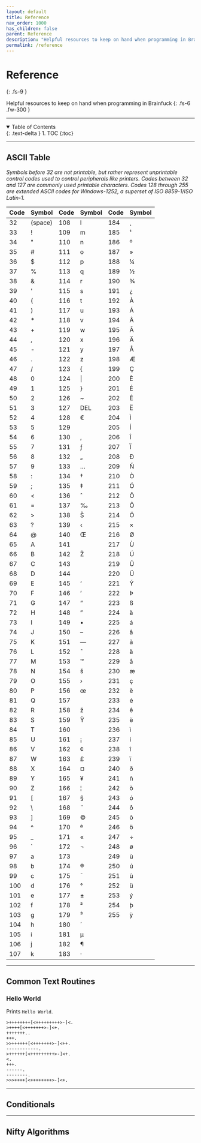 ```yaml
---
layout: default
title: Reference
nav_order: 1000
has_children: false
parent: Reference
description: "Helpful resources to keep on hand when programming in Brainfuck."
permalink: /reference
---
```


# Reference
{: .fs-9 }

Helpful resources to keep on hand when programming in Brainfuck
{: .fs-6 .fw-300 }

---

<details open markdown="block">
  <summary>
    Table of Contents
  </summary>
  {: .text-delta }
1. TOC
{:toc}
</details>

---

## ASCII Table

*Symbols before 32 are not printable, but rather represent unprintable control codes used to control peripherals like printers. Codes between 32 and 127 are commonly used printable characters. Codes 128 through 255 are extended ASCII codes for Windows-1252, a superset of ISO 8859-1/ISO Latin-1.*

| Code | Symbol  | Code | Symbol | Code | Symbol |
| ---- | ---     | ---  | ---    | ---  | ---    |
| 32   | (space) | 108  | l      | 184  | ¸      |
| 33   | !       | 109  | m      | 185  | ¹      |
| 34   | "       | 110  | n      | 186  | º      |
| 35   | #       | 111  | o      | 187  | »      |
| 36   | $       | 112  | p      | 188  | ¼      |
| 37   | %       | 113  | q      | 189  | ½      |
| 38   | &       | 114  | r      | 190  | ¾      |
| 39   | '       | 115  | s      | 191  | ¿      |
| 40   | (       | 116  | t      | 192  | À      |
| 41   | )       | 117  | u      | 193  | Á      |
| 42   | *       | 118  | v      | 194  | Â      |
| 43   | +       | 119  | w      | 195  | Ã      |
| 44   | ,       | 120  | x      | 196  | Ä      |
| 45   | -       | 121  | y      | 197  | Å      |
| 46   | .       | 122  | z      | 198  | Æ      |
| 47   | /       | 123  | {      | 199  | Ç      |
| 48   | 0       | 124  | \|     | 200  | È      |
| 49   | 1       | 125  | }      | 201  | É      |
| 50   | 2       | 126  | ~      | 202  | Ê      |
| 51   | 3       | 127  | DEL    | 203  | Ë      |
| 52   | 4       | 128  | €      | 204  | Ì      |
| 53   | 5       | 129  |        | 205  | Í      |
| 54   | 6       | 130  | ‚      | 206  | Î      |
| 55   | 7       | 131  | ƒ      | 207  | Ï      |
| 56   | 8       | 132  | „      | 208  | Ð      |
| 57   | 9       | 133  | …      | 209  | Ñ      |
| 58   | :       | 134  | †      | 210  | Ò      |
| 59   | ;       | 135  | ‡      | 211  | Ó      |
| 60   | <       | 136  | ˆ      | 212  | Ô      |
| 61   | =       | 137  | ‰      | 213  | Õ      |
| 62   | >       | 138  | Š      | 214  | Ö      |
| 63   | ?       | 139  | ‹      | 215  | ×      |
| 64   | @       | 140  | Œ      | 216  | Ø      |
| 65   | A       | 141  |        | 217  | Ù      |
| 66   | B       | 142  | Ž      | 218  | Ú      |
| 67   | C       | 143  |        | 219  | Û      |
| 68   | D       | 144  |        | 220  | Ü      |
| 69   | E       | 145  | ‘      | 221  | Ý      |
| 70   | F       | 146  | ’      | 222  | Þ      |
| 71   | G       | 147  | “      | 223  | ß      |
| 72   | H       | 148  | ”      | 224  | à      |
| 73   | I       | 149  | •      | 225  | á      |
| 74   | J       | 150  | –      | 226  | â      |
| 75   | K       | 151  | —      | 227  | ã      |
| 76   | L       | 152  | ˜      | 228  | ä      |
| 77   | M       | 153  | ™      | 229  | å      |
| 78   | N       | 154  | š      | 230  | æ      |
| 79   | O       | 155  | ›      | 231  | ç      |
| 80   | P       | 156  | œ      | 232  | è      |
| 81   | Q       | 157  |        | 233  | é      |
| 82   | R       | 158  | ž      | 234  | ê      |
| 83   | S       | 159  | Ÿ      | 235  | ë      |
| 84   | T       | 160  |        | 236  | ì      |
| 85   | U       | 161  | ¡      | 237  | í      |
| 86   | V       | 162  | ¢      | 238  | î      |
| 87   | W       | 163  | £      | 239  | ï      |
| 88   | X       | 164  | ¤      | 240  | ð      |
| 89   | Y       | 165  | ¥      | 241  | ñ      |
| 90   | Z       | 166  | ¦      | 242  | ò      |
| 91   | \[      | 167  | §      | 243  | ó      |
| 92   | \\      | 168  | ¨      | 244  | ô      |
| 93   | \]      | 169  | ©      | 245  | õ      |
| 94   | ^       | 170  | ª      | 246  | ö      |
| 95   | \_      | 171  | «      | 247  | ÷      |
| 96   | \`      | 172  | ¬      | 248  | ø      |
| 97   | a       | 173  |        | 249  | ù      |
| 98   | b       | 174  | ®      | 250  | ú      |
| 99   | c       | 175  | ¯      | 251  | û      |
| 100  | d       | 176  | °      | 252  | ü      |
| 101  | e       | 177  | ±      | 253  | ý      |
| 102  | f       | 178  | ²      | 254  | þ      |
| 103  | g       | 179  | ³      | 255  | ÿ      |
| 104  | h       | 180  | ´      |      |        |
| 105  | i       | 181  | µ      |      |        |
| 106  | j       | 182  | ¶      |      |        |
| 107  | k       | 183  | ·      |      |        |

---

## Common Text Routines

### Hello World
Prints `Hello World`.
```
>++++++++[<+++++++++>-]<.
>++++[<+++++++>-]<+.
+++++++..
+++.
>>++++++[<+++++++>-]<++.
------------.
>++++++[<+++++++++>-]<+.
<.
+++.
------.
--------.
>>>++++[<++++++++>-]<+.
```

---

## Conditionals

---

## Nifty Algorithms
